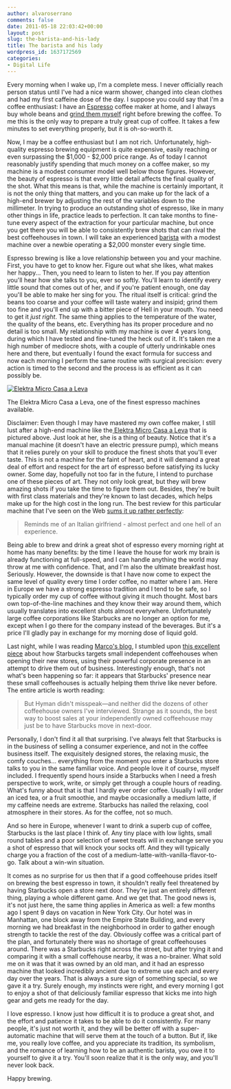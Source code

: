 ```yaml
---
author: alvaroserrano
comments: false
date: 2011-05-18 22:03:42+00:00
layout: post
slug: the-barista-and-his-lady
title: The barista and his lady
wordpress_id: 1637172569
categories:
- Digital Life
---
```


Every morning when I wake up, I'm a complete mess. I never officially reach person status until I've had a nice warm shower, changed into clean clothes and had my first caffeine dose of the day. I suppose you could say that I'm a coffee enthusiast: I have an [Espresso](http://en.wikipedia.org/wiki/Espresso) coffee maker at home, and I always buy whole beans and [grind them myself](http://www.krupsusa.com/All+Products/Coffee+Grinders/Products/GVX2/GVX2.htm) right before brewing the coffee. To me this is the only way to prepare a truly great cup of coffee. It takes a few minutes to set everything properly, but it is oh-so-worth it.

Now, I may be a coffee enthusiast but I am not rich. Unfortunately, high-quality espresso brewing equipment is quite expensive, easily reaching or even surpassing the $1,000 - $2,000 price range. As of today I cannot reasonably justify spending that much money on a coffee maker, so my machine is a modest consumer model well below those figures. However, the beauty of espresso is that every little detail affects the final quality of the shot. What this means is that, while the machine is certainly important, it is not the only thing that matters, and you can make up for the lack of a high-end brewer by adjusting the rest of the variables down to the millimeter. In trying to produce an outstanding shot of espresso, like in many other things in life, practice leads to perfection. It can take months to fine-tune every aspect of the extraction for your particular machine, but once you get there you will be able to consistently brew shots that can rival the best coffeehouses in town. I will take an experienced [barista](http://en.wikipedia.org/wiki/Barista) with a modest machine over a newbie operating a $2,000 monster every single time.

Espresso brewing is like a love relationship between you and your machine. First, you have to get to know her. Figure out what she likes, what makes her happy... Then, you need to learn to listen to her. If you pay attention you'll hear how she talks to you, ever so softly.  You'll learn to identify every little sound that comes out of her, and if you're patient enough, one day you'll be able to make her sing for you. The ritual itself is critical: grind the beans too coarse and your coffee will taste watery and insipid; grind them too fine and you'll end up with a bitter piece of Hell in your mouth. You need to get it _just right_. The same thing applies to the temperature of the water, the quality of the beans, etc. Everything has its proper procedure and no detail is too small. My relationship with my machine is over 4 years long, during which I have tested and fine-tuned the heck out of it. It's taken me a high number of mediocre shots, with a couple of utterly undrinkable ones here and there, but eventually I found the exact formula for success and now each morning I perform the same routine with surgical precision: every action is timed to the second and the process is as efficient as it can possibly be.



[![Elektra Micro Casa a Leva](http://farm3.static.flickr.com/2277/5731144683_d124d5fdca.jpg)](http://coffeegeek.com/proreviews/detailed/microcasaleva/) 

The Elektra Micro Casa a Leva, one of the finest espresso machines available.



Disclaimer: Even though I may have mastered my own coffee maker, I still lust after a high-end machine like the[ Elektra Micro Casa a Leva](http://coffeegeek.com/proreviews/detailed/microcasaleva) that is pictured above. Just look at her, she is a thing of beauty. Notice that it's a manual machine (it doesn't have an electric pressure pump), which means that it relies purely on your skill to produce the finest shots that you'll ever taste. This is not a machine for the faint of heart, and it will demand a great deal of effort and respect for the art of espresso before satisfying its lucky owner. Some day, hopefully not too far in the future, I intend to purchase one of these pieces of art. They not only look great, but they will brew amazing shots if you take the time to figure them out. Besides, they're built with first class materials and they're known to last decades, which helps make up for the high cost in the long run. The best review for this particular machine that I've seen on the Web [sums it up rather perfectly](http://coffeegeek.com/reviews/consumer/elektralever/NickK1066):



<blockquote>Reminds me of an Italian girlfriend - almost perfect and one hell of an experience.</blockquote>



Being able to brew and drink a great shot of espresso every morning right at home has many benefits: by the time I leave the house for work my brain is already functioning at full-speed, and I can handle anything the world may throw at me with confidence. That, and I'm also the ultimate breakfast host. Seriously. However, the downside is that I have now come to expect the same level of quality every time I order coffee, no matter where I am. Here in Europe we have a strong espresso tradition and I tend to be safe, so I typically order my cup of coffee without giving it much thought. Most bars own top-of-the-line machines and they know their way around them, which usually translates into excellent shots almost everywhere. Unfortunately large coffee corporations like Starbucks are no longer an option for me, except when I go there for the company instead of the beverages. But it's a price I'll gladly pay in exchange for my morning dose of liquid gold.

Last night, while I was reading [Marco's blog](http://www.marco.org/2011/04/30/lion-safari-reading-list), I stumbled upon [this excellent piece](http://www.slate.com/id/2180301/pagenum/all/) about how Starbucks targets small independent coffeehouses when opening their new stores, using their powerful corporate presence in an attempt to drive them out of business. Interestingly enough, that's not what's been happening so far: it appears that Starbucks' presence near these small coffeehouses is actually helping them thrive like never before. The entire article is worth reading:


<blockquote>But Hyman didn't misspeak—and neither did the dozens of other coffeehouse owners I've interviewed. Strange as it sounds, the best way to boost sales at your independently owned coffeehouse may just be to have Starbucks move in next-door.</blockquote>


Personally, I don't find it all that surprising. I've always felt that Starbucks is in the business of selling a consumer experience, and not in the coffee business itself. The exquisitely designed stores, the relaxing music, the comfy couches... everything from the moment you enter a Starbucks store talks to you in the same familiar voice. And people love it of course, myself included. I frequently spend hours inside a Starbucks when I need a fresh perspective to work, write, or simply get through a couple hours of reading. What's funny about that is that I hardly ever order coffee. Usually I will order an iced tea, or a fruit smoothie, and maybe occasionally a medium latte, if my caffeine needs are extreme. Starbucks has nailed the relaxing, cool atmosphere in their stores. As for the coffee, not so much.

And so here in Europe, whenever I want to drink a superb cup of coffee, Starbucks is the last place I think of. Any tiny place with low lights, small round tables and a poor selection of sweet treats will in exchange serve you a shot of espresso that will knock your socks off. And they will typically charge you a fraction of the cost of a medium-latte-with-vanilla-flavor-to-go. Talk about a win-win situation.

It comes as no surprise for us then that if a good coffeehouse prides itself on brewing the best espresso in town, it shouldn't really feel threatened by having Starbucks open a store next door. They're just an entirely different thing, playing a whole different game. And we get that. The good news is, it's not just here, the same thing applies in America as well: a few months ago I spent 9 days on vacation in New York City. Our hotel was in Manhattan, one block away from the Empire State Building, and every morning we had breakfast in the neighborhood in order to gather enough strength to tackle the rest of the day. Obviously coffee was a critical part of the plan, and fortunately there was no shortage of great coffeehouses around. There was a Starbucks right across the street, but after trying it and comparing it with a small coffehouse nearby, it was a no-brainer. What sold me on it was that it was owned by an old man, and it had an espresso machine that looked incredibly ancient due to extreme use each and every day over the years. That is always a sure sign of something special, so we gave it a try. Surely enough, my instincts were right, and every morning I got to enjoy a shot of that deliciously familiar espresso that kicks me into high gear and gets me ready for the day.

I love espresso. I know just how difficult it is to produce a great shot, and the effort and patience it takes to be able to do it consistently. For many people, it's just not worth it, and they will be better off with a super-automatic machine that will serve them at the touch of a button. But if, like me, you really love coffee, and you appreciate its tradition, its symbolism, and the romance of learning how to be an authentic barista, you owe it to yourself to give it a try. You'll soon realize that it is the only way, and you'll never look back.

Happy brewing.
